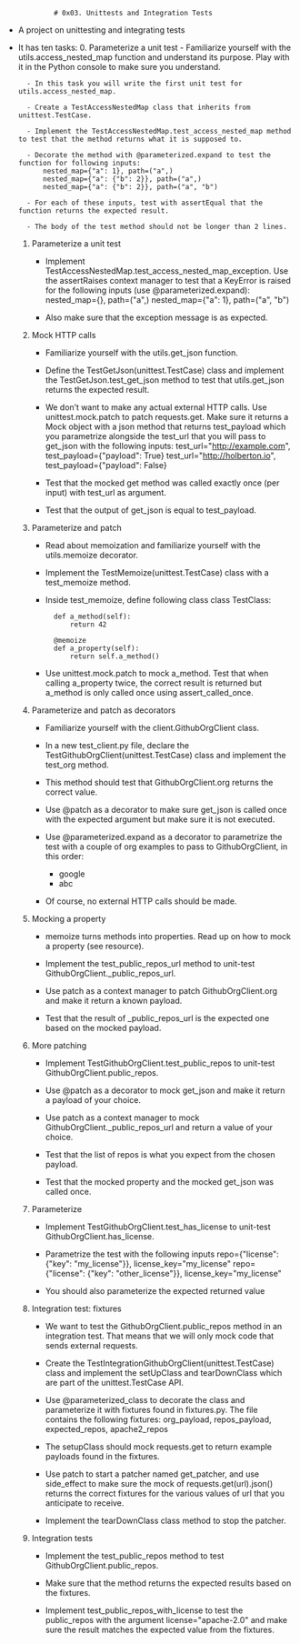                 # 0x03. Unittests and Integration Tests

- A project on unittesting and integrating tests
- It has ten tasks:
    0. Parameterize a unit test
        - Familiarize yourself with the utils.access_nested_map function and understand its purpose. Play with it in the Python console to make sure you understand.

        - In this task you will write the first unit test for utils.access_nested_map.

        - Create a TestAccessNestedMap class that inherits from unittest.TestCase.

        - Implement the TestAccessNestedMap.test_access_nested_map method to test that the method returns what it is supposed to.

        - Decorate the method with @parameterized.expand to test the function for following inputs:
            nested_map={"a": 1}, path=("a",)
            nested_map={"a": {"b": 2}}, path=("a",)
            nested_map={"a": {"b": 2}}, path=("a", "b")

        - For each of these inputs, test with assertEqual that the function returns the expected result.

        - The body of the test method should not be longer than 2 lines.

    1. Parameterize a unit test
        - Implement TestAccessNestedMap.test_access_nested_map_exception. Use the assertRaises context manager to test that a KeyError is raised for the following inputs (use @parameterized.expand):
            nested_map={}, path=("a",)
            nested_map={"a": 1}, path=("a", "b")

        - Also make sure that the exception message is as expected.

    2. Mock HTTP calls
        - Familiarize yourself with the utils.get_json function.

        - Define the TestGetJson(unittest.TestCase) class and implement the TestGetJson.test_get_json method to test that utils.get_json returns the expected result.

        - We don’t want to make any actual external HTTP calls. Use unittest.mock.patch to patch requests.get. Make sure it returns a Mock object with a json method that returns test_payload which you parametrize alongside the test_url that you will pass to get_json with the following inputs:
            test_url="http://example.com", test_payload={"payload": True}
            test_url="http://holberton.io", test_payload={"payload": False}

        - Test that the mocked get method was called exactly once (per input) with test_url as argument.
        - Test that the output of get_json is equal to test_payload.

    3. Parameterize and patch
        - Read about memoization and familiarize yourself with the utils.memoize decorator.
        
        - Implement the TestMemoize(unittest.TestCase) class with a test_memoize method.
        
        - Inside test_memoize, define following class
            class TestClass:

                def a_method(self):
                    return 42

                @memoize
                def a_property(self):
                    return self.a_method()

        - Use unittest.mock.patch to mock a_method. Test that when calling a_property twice, the correct result is returned but a_method is only called once using assert_called_once.

    4. Parameterize and patch as decorators
        - Familiarize yourself with the client.GithubOrgClient class.

        - In a new test_client.py file, declare the TestGithubOrgClient(unittest.TestCase) class and implement the test_org method.

        - This method should test that GithubOrgClient.org returns the correct value.

        - Use @patch as a decorator to make sure get_json is called once with the expected argument but make sure it is not executed.

        - Use @parameterized.expand as a decorator to parametrize the test with a couple of org examples to pass to GithubOrgClient, in this order:
            - google
            - abc

        - Of course, no external HTTP calls should be made.

    5. Mocking a property
        - memoize turns methods into properties. Read up on how to mock a property (see resource).

        - Implement the test_public_repos_url method to unit-test GithubOrgClient._public_repos_url.

        - Use patch as a context manager to patch GithubOrgClient.org and make it return a known payload.

        - Test that the result of _public_repos_url is the expected one based on the mocked payload.

    6. More patching
        - Implement TestGithubOrgClient.test_public_repos to unit-test GithubOrgClient.public_repos.

        - Use @patch as a decorator to mock get_json and make it return a payload of your choice.

        - Use patch as a context manager to mock GithubOrgClient._public_repos_url and return a value of your choice.

        - Test that the list of repos is what you expect from the chosen payload.

        - Test that the mocked property and the mocked get_json was called once.

    7. Parameterize
        - Implement TestGithubOrgClient.test_has_license to unit-test GithubOrgClient.has_license.

        - Parametrize the test with the following inputs
            repo={"license": {"key": "my_license"}}, license_key="my_license"
            repo={"license": {"key": "other_license"}}, license_key="my_license"

        - You should also parameterize the expected returned value

    8. Integration test: fixtures
        - We want to test the GithubOrgClient.public_repos method in an integration test. That means that we will only mock code that sends external requests.

        - Create the TestIntegrationGithubOrgClient(unittest.TestCase) class and implement the setUpClass and tearDownClass which are part of the unittest.TestCase API.

        - Use @parameterized_class to decorate the class and parameterize it with fixtures found in fixtures.py. The file contains the following fixtures:
            org_payload, repos_payload, expected_repos, apache2_repos

        - The setupClass should mock requests.get to return example payloads found in the fixtures.

        - Use patch to start a patcher named get_patcher, and use side_effect to make sure the mock of requests.get(url).json() returns the correct fixtures for the various values of url that you anticipate to receive.

        - Implement the tearDownClass class method to stop the patcher.

    9. Integration tests
        - Implement the test_public_repos method to test GithubOrgClient.public_repos.

        - Make sure that the method returns the expected results based on the fixtures.

        - Implement test_public_repos_with_license to test the public_repos with the argument license="apache-2.0" and make sure the result matches the expected value from the fixtures.
